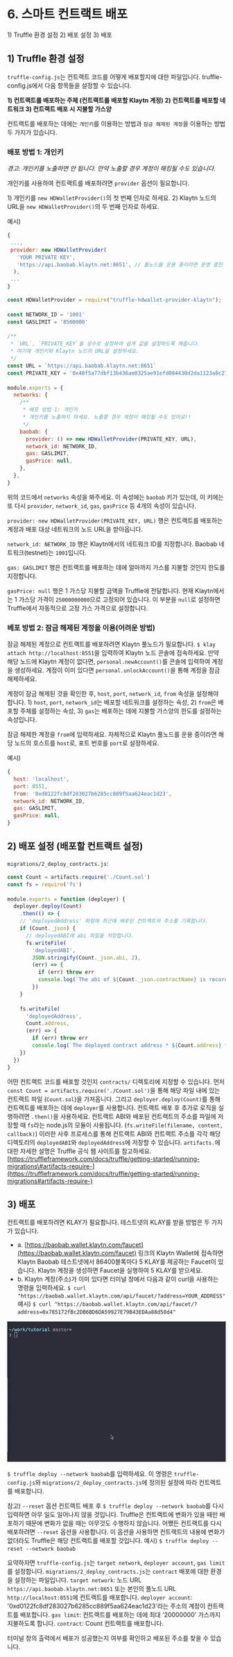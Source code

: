 # 6. 스마트 컨트랙트 배포

1\) Truffle 환경 설정 2\) 배포 설정 3\) 배포

## 1\) Truffle 환경 설정

`truffle-config.js`는 컨트랙트 코드를 어떻게 배포할지에 대한 파일입니다. truffle-config.js에서 다음 항목들을 설정할 수 있습니다.

**1\) 컨트랙트를 배포하는 주체 \(컨트랙트를 배포할 Klaytn 계정\) 2\) 컨트랙트를 배포할 네트워크 3\) 컨트랙트 배포 시 지불할 가스양**

컨트랙트를 배포하는 데에는 `개인키`를 이용하는 방법과 `잠금 해제된 계정`을 이용하는 방법 두 가지가 있습니다.

### 배포 방법 1: 개인키

_경고: 개인키를 노출하면 안 됩니다. 만약 노출할 경우 계정이 해킹될 수도 있습니다._

개인키를 사용하여 컨트랙트를 배포하려면 `provider` 옵션이 필요합니다.

1\) 개인키를 `new HDWalletProvider()`의 첫 번째 인자로 하세요. 2\) Klaytn 노드의 URL을 `new HDWalletProvider()`의 두 번째 인자로 하세요.

예시\)

```javascript
{
 ...,
 provider: new HDWalletProvider(
   'YOUR PRIVATE KEY',
   'https://api.baobab.klaytn.net:8651', // 풀노드를 운용 중이라면 운영 중인 풀노드의 rpc URL로 설정할 수 있습니다.
  ),
 ...
}
```

```javascript
const HDWalletProvider = require("truffle-hdwallet-provider-klaytn");

const NETWORK_ID = '1001'
const GASLIMIT = '8500000'

/**
 * `URL`, `PRIVATE_KEY`을 상수로 설정하여 쉽게 값을 설정하도록 해줍니다.
 * 여기에 개인키와 Klaytn 노드의 URL을 설정하세요.
 */
const URL = `https://api.baobab.klaytn.net:8651`
const PRIVATE_KEY = '0x48f5a77dbf13b436ae0325ae91efd084430d2da1123a8c273d7df5009248f90c'

module.exports = {
  networks: {
    /**
     * 배포 방법 1: 개인키
     * 개인키를 노출하지 마세요. 노출할 경우 계정이 해킹될 수도 있어요!!
     */
    baobab: {
      provider: () => new HDWalletProvider(PRIVATE_KEY, URL),
      network_id: NETWORK_ID,
      gas: GASLIMIT,
      gasPrice: null,
    },
  },
}
```

위의 코드에서 `networks` 속성을 봐주세요. 이 속성에는 `baobab` 키가 있는데, 이 키에는 또 다시 `provider`, `network_id`, `gas`, `gasPrice` 등 4개의 속성이 있습니다.

`provider: new HDWalletProvider(PRIVATE_KEY, URL)` 행은 컨트랙트를 배포하는 계정과 배포 대상 네트워크의 노드 URL을 받아옵니다.

`network_id: NETWORK_ID` 행은 Klaytn에서의 네트워크 ID를 지정합니다. Baobab 네트워크\(testnet\)는 `1001`입니다.

`gas: GASLIMIT` 행은 컨트랙트를 배포하는 데에 얼마까지 가스를 지불할 것인지 한도를 지정합니다.

`gasPrice: null` 행은 1 가스당 지불할 금액을 Truffle에 전달합니다. 현재 Klaytn에서는 1 가스당 가격이 `25000000000`으로 고정되어 있습니다. 이 부분을 `null`로 설정하면 Truffle에서 자동적으로 고정 가스 가격으로 설정합니다.

### 베포 방법 2: 잠금 해제된 계정을 이용\(어려운 방법\)

잠금 해제된 계정으로 컨트랙트를 배포하려면 Klaytn 풀노드가 필요합니다. `$ klay attach http://localhost:8551`을 입력하여 Klaytn 노드 콘솔에 접속하세요. 만약 해당 노드에 Klaytn 계정이 없다면, `personal.newAccount()`를 콘솔에 입력하여 계정을 생성하세요. 계정이 이미 있다면 `personal.unlockAccount()`을 통해 계정을 잠금 해제하세요.

계정이 잠금 해제된 것을 확인한 후, `host`, `port`, `network_id`, `from` 속성을 설정해야 합니다. 1\) `host`, `port`, `network_id`는 배포할 네트워크를 설정하는 속성, 2\) `from`은 배포할 주체를 설정하는 속성, 3\) `gas`는 배포하는 데에 지불할 가스양의 한도를 설정하는 속성입니다.

잠금 해제한 계정을 `from`에 입력하세요. 자체적으로 Klaytn 풀노드를 운용 중이라면 해당 노드의 호스트를 `host`로, 포트 번호를 `port`로 설정하세요.

예시\)

```javascript
{
  host: 'localhost',
  port: 8551,
  from: '0xd0122fc8df283027b6285cc889f5aa624eac1d23',
  network_id: NETWORK_ID,
  gas: GASLIMIT,
  gasPrice: null,
}
```

## 2\) 배포 설정 \(배포할 컨트랙트 설정\)

`migrations/2_deploy_contracts.js`:

```javascript
const Count = artifacts.require('./Count.sol')
const fs = require('fs')

module.exports = function (deployer) {
  deployer.deploy(Count)
    .then(() => {
    // 'deployedAddress' 파일에 최근에 배포된 컨트랙트의 주소를 기록합니다.
    if (Count._json) {
      // deployedABI에 abi 파일을 저장합니다.
      fs.writeFile(
        'deployedABI',
        JSON.stringify(Count._json.abi, 2),
        (err) => {
          if (err) throw err
          console.log(`The abi of ${Count._json.contractName} is recorded on deployedABI file`)
        })
    }

    fs.writeFile(
      'deployedAddress',
      Count.address,
      (err) => {
        if (err) throw err
        console.log(`The deployed contract address * ${Count.address} * is recorded on deployedAddress file`)
    })
  })
}
```

어떤 컨트랙트 코드를 배포할 것인지 `contracts/` 디렉토리에 지정할 수 있습니다. 먼저 `const Count = artifacts.require('./Count.sol')`을 통해 해당 파일 내에 있는 컨트랙트 파일 \(`Count.sol`\)을 가져옵니다. 그리고 `deployer.deploy(Count)`를 통해 컨트랙트를 배포하는 데에 `deployer`를 사용합니다. 컨트랙트 배포 후 추가로 로직을 실행하려면 `.then()`을 사용하세요. 컨트랙트 ABI와 배포된 컨트랙트의 주소를 파일에 저장할 때 `fs`라는 node.js의 모듈이 사용됩니다. \(`fs.writeFile(filename, content, callback)`\) 이러한 사후 프로세스를 통해 컨트랙트 ABI와 컨트랙트 주소를 각각 해당 디렉토리의 `deployedABI`와 `deployedAddress`에 저장할 수 있습니다. `artifacts.`에 대한 자세한 설명은 Truffle 공식 웹 사이트를 참고하세요. [https://truffleframework.com/docs/truffle/getting-started/running-migrations\#artifacts-require-](https://truffleframework.com/docs/truffle/getting-started/running-migrations#artifacts-require-)

## 3\) 배포

컨트랙트를 배포하려면 KLAY가 필요합니다. 테스트넷의 KLAY를 받을 방법은 두 가지가 있습니다.

* a. [https://baobab.wallet.klaytn.com/faucet](https://baobab.wallet.klaytn.com/faucet) 링크의 Klaytn Wallet에 접속하면 Klaytn Baobab 테스트넷에서 86400블록마다 5 KLAY를 제공하는 Faucet이 있습니다. Klaytn 계정을 생성하면 Faucet을 실행하여 5 KLAY를 받으세요.
* b. Klaytn 계정\(주소\)가 이미 있다면 터미널 창에서 다음과 같이 curl을 사용하는 명령을 입력하세요. `$ curl "https://baobab.wallet.klaytn.com/api/faucet/?address=YOUR_ADDRESS"` 예시\) `$ curl "https://baobab.wallet.klaytn.com/api/faucet/?address=0x785172fBc2DB6BD6DA59927E79B43EDAa88d58d4"`

![deploy](images/tutorial-3deploy.gif)

`$ truffle deploy --network baobab`를 입력하세요. 이 명령은 `truffle-config.js`와 `migrations/2_deploy_contracts.js`에 정의된 설정에 따라 컨트랙트를 배포합니다.

참고\) `--reset` 옵션 컨트랙트 배포 후 `$ truffle deploy --network baobab`를 다시 입력하면 아무 일도 일어나지 않을 것입니다. Truffle은 컨트랙트에 변화가 있을 때만 배포하기 때문에 변화가 없을 때는 아무것도 수행하지 않습니다. 어쨌든 컨트랙트를 다시 배포하려면 `--reset` 옵션을 사용합니다. 이 옵션을 사용하면 컨트랙트의 내용에 변화가 없더라도 Truffle은 해당 컨트랙트를 배포할 것입니다. 예시\) `$ truffle deploy --reset --network baobab`

요약하자면 `truffle-config.js`는 `target network`, `deployer account`, `gas limit`를 설정합니다. `migrations/2_deploy_contracts.js`는 `contract` 배포에 대한 환경을 설정하는 파일입니다. `target network`: 노드 URL `https://api.baobab.klaytn.net:8651` 또는 본인의 풀노드 URL `http://localhost:8551`에 컨트랙트를 배포합니다. `deployer account`: '0xd0122fc8df283027b6285cc889f5aa624eac1d23'라는 주소의 계정이 컨트랙트를 배포합니다. `gas limit`: 컨트랙트를 배포하는 데에 최대 '20000000' 가스까지 지불하도록 합니다. `contract`: Count 컨트랙트를 배포합니다.

터미널 창의 출력에서 배포가 성공했는지 여부를 확인하고 배포된 주소를 찾을 수 있습니다.

